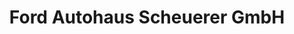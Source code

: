 ---
title: "Ford Autohaus Scheuerer GmbH"
url: /roding/ford-autohaus-scheuerer-gmbh/
shop: Autowerkstatt
---